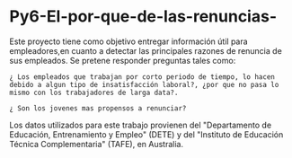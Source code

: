 # Py6-El-por-que-de-las-renuncias-
Este proyecto tiene como objetivo entregar información útil para empleadores,en cuanto a detectar las principales razones de renuncia de sus empleados. Se pretene responder preguntas tales como:

    ¿ Los empleados que trabajan por corto periodo de tiempo, lo hacen debido a algun tipo de insatisfacción laboral?, ¿por que no pasa lo mismo con los trabajadores de larga data?.

    ¿ Son los jovenes mas propensos a renunciar?

Los datos utilizados para este trabajo provienen del "Departamento de Educación, Entrenamiento y Empleo" (DETE) y del "Instituto de Educación Técnica Complementaria" (TAFE), en Australia. 
